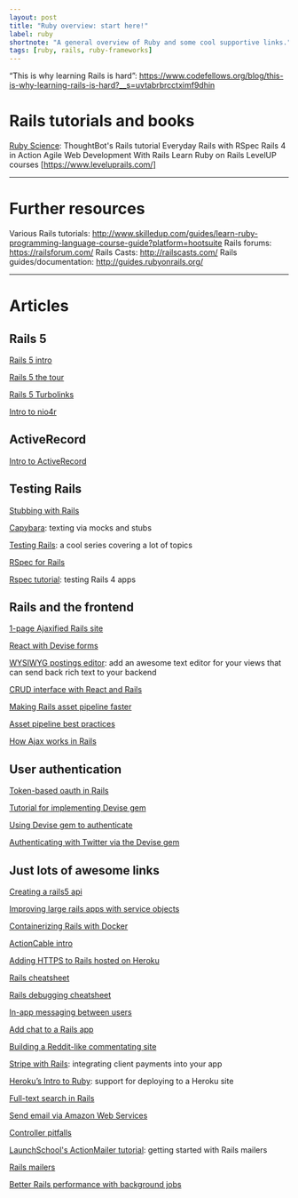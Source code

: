 ```yaml
---
layout: post
title: "Ruby overview: start here!"
label: ruby
shortnote: "A general overview of Ruby and some cool supportive links."
tags: [ruby, rails, ruby-frameworks]
---
```


“This is why learning Rails is hard”: https://www.codefellows.org/blog/this-is-why-learning-rails-is-hard?__s=uvtabrbrcctximf9dhin



# Rails tutorials and books
[Ruby Science](https://thoughtbot.com/ruby-science-sample.pdf): ThoughtBot's Rails tutorial
Everyday Rails with RSpec
Rails 4 in Action
Agile Web Development With Rails
Learn Ruby on Rails
LevelUP courses [https://www.leveluprails.com/]

<hr>

# Further resources
Various Rails tutorials: http://www.skilledup.com/guides/learn-ruby-programming-language-course-guide?platform=hootsuite
Rails forums: https://railsforum.com/
Rails Casts: http://railscasts.com/
Rails guides/documentation: http://guides.rubyonrails.org/

<hr>

# Articles

## Rails 5
[Rails 5 intro](http://weblog.rubyonrails.org/2016/6/30/Rails-5-0-final/?utm_source=rubyweekly&utm_medium=email)

[Rails 5 the tour](https://www.youtube.com/watch?v=OaDhY_y8WTo)

[Rails 5 Turbolinks](https://www.youtube.com/watch?v=SWEts0rlezA)

[Intro to nio4r](https://tonyarcieri.com/a-gentle-introduction-to-nio4r)

## ActiveRecord
[Intro to ActiveRecord](https://prograils.com/posts/active-record-brief-introduction-for-beginners?utm_source=rubyweekly&utm_medium=email)

## Testing Rails
[Stubbing with Rails](https://semaphoreci.com/community/tutorials/stubbing-external-services-in-rails)

[Capybara](https://github.com/jnicklas/capybara): texting via mocks and stubs

[Testing Rails](http://everydayrails.com/2012/03/12/testing-series-intro.html): a cool series covering a lot of topics

[RSpec for Rails](https://semaphoreci.com/community/tutorials/how-to-test-rails-models-with-rspec?utm_campaign=community&utm_content=78&utm_medium=email&utm_source=community-subscription)

[Rspec tutorial](http://www.webascender.com/Blog/ID/566/Testing-Rails-4-Apps-With-RSpec-3-Part-I#.Vqvnq1MrKV4): testing Rails 4 apps

## Rails and the frontend
[1-page Ajaxified Rails site](https://codediode.io/lessons/1904-ajaxified-one-page-application-with-rails)

[React with Devise forms](https://labs.chie.do/authenticating-your-reactjs-app-with-devise-no-extra-gems-needed/?utm_source=Rails%20Forum&utm_medium=Answering%20Posting&utm_campaign=Rails-forum-answer--posting)

[WYSIWYG postings editor](https://www.driftingruby.com/episodes/wysiwyg-editor-with-trix): add an awesome text editor for your views that can send back rich text to your backend

[CRUD interface with React and Rails](http://tutorials.pluralsight.com/ruby-ruby-on-rails/building-a-crud-interface-with-react-and-ruby-on-rails)

[Making Rails asset pipeline faster](http://marianposaceanu.com/articles/making-rails-asset-pipeline-faster)

[Asset pipeline best practices](https://launchschool.com/blog/rails-asset-pipeline-best-practices)

[How Ajax works in Rails](https://launchschool.com/blog/the-detailed-guide-on-how-ajax-works-with-ruby-on-rails)

## User authentication

[Token-based oauth in Rails](http://tutorials.pluralsight.com/ruby-ruby-on-rails/token-based-authentication-with-ruby-on-rails-5-api)

[Tutorial for implementing Devise gem](https://www.codementor.io/ruby-on-rails/tutorial/devise-rails-build-automatic-login-tokens-email)

[Using Devise gem to authenticate](http://sourcey.com/rails-4-omniauth-using-devise-with-twitter-facebook-and-linkedin/)

[Authenticating with Twitter via the Devise gem ](https://gorails.com/episodes/omniauth-twitter-sign-in)

## Just lots of awesome links

[Creating a rails5 api](https://www.simplify.ba/articles/2016/06/18/creating-rails5-api-only-application-following-jsonapi-specification/)

[Improving large rails apps with service objects](http://aaronlasseigne.com/2016/04/27/improving-large-rails-apps-with-service-objects/)

[Containerizing Rails with Docker](http://www.codelitt.com/blog/intro-setting-up-your-first-docker-container-your-rails-app/)

[ActionCable intro](https://www.driftingruby.com/episodes/actioncable-part-1-configuration-and-basics)

[Adding HTTPS to Rails hosted on Heroku](https://www.juanitofatas.com/blog/2016/07/12/rails_app_on_heroku_with_ssl_from_dnsimple)

[Rails cheatsheet](https://teamgaslight.com/blog/ready-to-try-ruby-an-awesome-rails-cheat-sheet)

[Rails debugging cheatsheet](http://www.schneems.com/2016/01/25/ruby-debugging-magic-cheat-sheet.html)

[In-app messaging between users](https://gorails.com/episodes/in-app-messaging-between-users?autoplay=1)

[Add chat to a Rails app](https://www.twilio.com/blog/2016/02/add-chat-to-a-rails-app-with-twilio-ip-messaging.html)

[Building a Reddit-like commentating site](https://www.codementor.io/ruby-on-rails/tutorial/threaded-comments-polymorphic-associations)

[Stripe with Rails](https://launchschool.com/blog/stripe-checkout): integrating client payments into your app

[Heroku’s Intro to Ruby]([https://devcenter.heroku.com/articles/getting-started-with-ruby#introduction): support for deploying to a Heroku site

[Full-text search in Rails](https://www.viget.com/articles/implementing-full-text-search-in-rails-with-postgres)

[Send email via Amazon Web Services](https://www.sitepoint.com/deliver-the-mail-with-amazon-ses-and-rails/)

[Controller pitfalls](http://jetruby.com/expertise/50-common-rails-mistakes-beginners-developers-make-part-2-controllers/)

[LaunchSchool's ActionMailer tutorial](https://launchschool.com/blog/handling-emails-in-rails): getting started with Rails mailers 

[Rails mailers](http://vaidehijoshi.github.io/blog/2015/09/08/youve-got-mail-action-mailer-plus-letter-opener/)

[Better Rails performance with background jobs](https://blog.codeminer42.com/improving-rails-scalability-with-better-architecture-c102a2a0cdec#.6cakwxwws)
